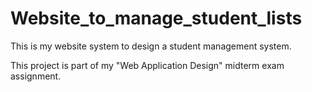 # Website_to_manage_student_lists

This is my website system to design a student management system.

This project is part of my "Web Application Design" midterm exam assignment.
